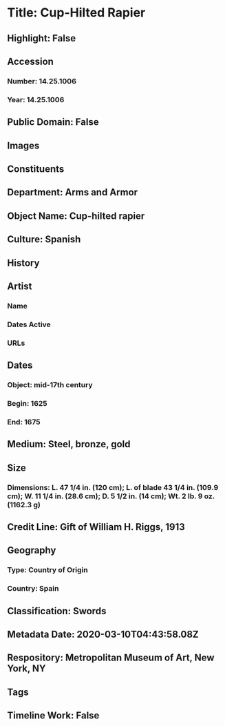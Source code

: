 # Title: Cup-Hilted Rapier
## Highlight: False
## Accession
### Number: 14.25.1006
### Year: 14.25.1006
## Public Domain: False
## Images
## Constituents
## Department: Arms and Armor
## Object Name: Cup-hilted rapier
## Culture: Spanish
## History
## Artist
### Name
### Dates Active
### URLs
## Dates
### Object: mid-17th century
### Begin: 1625
### End: 1675
## Medium: Steel, bronze, gold
## Size
### Dimensions: L. 47 1/4 in. (120 cm); L. of blade 43 1/4 in. (109.9 cm); W. 11 1/4 in. (28.6 cm); D. 5 1/2 in. (14 cm); Wt. 2 lb. 9 oz. (1162.3 g)
## Credit Line: Gift of William H. Riggs, 1913
## Geography
### Type: Country of Origin
### Country: Spain
## Classification: Swords
## Metadata Date: 2020-03-10T04:43:58.08Z
## Respository: Metropolitan Museum of Art, New York, NY
## Tags
## Timeline Work: False